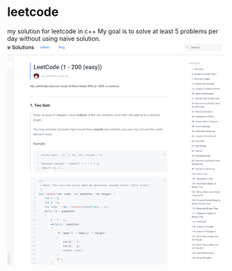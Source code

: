 # leetcode
my solution for leetcode in c++
My goal is to solve at least 5 problems per day without using naive solution.
![screenshot](screenshot.png)
